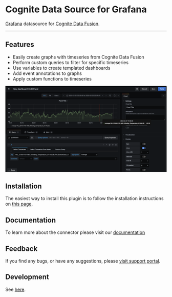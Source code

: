 # Cognite Data Source for Grafana

[Grafana](https://grafana.com/) datasource for [Cognite Data Fusion](https://cognite.com/).

---

## Features

- Easily create graphs with timeseries from Cognite Data Fusion
- Perform custom queries to filter for specific timeseries
- Use variables to create templated dashboards
- Add event annotations to graphs
- Apply custom functions to timeseries

![Select Timeseries](https://raw.githubusercontent.com/cognitedata/cognite-grafana-datasource/release-v2/images/readme/image2.png)

## Installation

The easiest way to install this plugin is to follow the installation instructions on [this page](https://grafana.com/grafana/plugins/cognitedata-datasource/?tab=installation).

## Documentation

To learn more about the connector please visit our [documentation](https://docs.cognite.com/cdf/dashboards/guides/grafana/getting_started.html)

## Feedback

If you find any bugs, or have any suggestions, please [visit support portal](https://support.cognite.com/).


## Development

See [here](https://github.com/cognitedata/cognite-grafana-datasource/blob/master/DEVELOPMENT.md).
